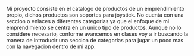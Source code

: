 Mi proyecto consiste en el catalogo de productos de un emprendimiento propio, dichos productos son soportes para joystick. 
No cuenta con una seccion o enlaces a diferentes categorias ya que el enfoque de mi emprendimiento se centra en un unico tipo de productos.
Aunque no lo considere necesario, conforme avancemos en clases voy a ir buscando la manera de introducir una seccion de categorias para jugar un poco mas
con la navegacion dentro de mi app. 
